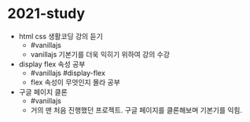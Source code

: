 # 2021-study

- html css 생활코딩 강의 듣기
  - #vanillajs
  - vanillajs 기본기를 더욱 익히기 위하여 강의 수강
- display flex 속성 공부
  - #vanillajs #display-flex
  - flex 속성이 무엇인지 몰라 공부
- 구글 페이지 클론
  - #vanillajs
  - 거의 맨 처음 진행했던 프로젝트. 구글 페이지를 클론해보며 기본기를 익힘.

